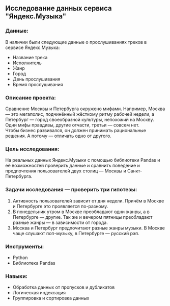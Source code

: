 ## Исследование данных сервиса "Яндекс.Музыка"
### Данные:
В наличии были следующие данные о прослушиваниях треков в сервисе Яндекс.Музыка:
* Название трека
* Исполнитель
* Жанр
* Город
* День прослушивания
* Время прослушивания

### Описание проекта:
Сравнение Москвы и Петербурга окружено мифами. Например, Москва — это мегаполис, подчинённый жёсткому ритму рабочей недели, а Петербург — город своеобразной культуры, непохожий на Москву. Одни мифы правдивы, другие отчасти, третьи — совсем нет.\
Чтобы бизнес развивался, он должен принимать рациональные решения. А потому — отличать одно от другого.

### Цель исследования:
На реальных данных Яндекс.Музыки c помощью библиотеки Pandas и её возможностей проверить данные и сравнить поведение и предпочтения пользователей двух столиц — Москвы и Санкт-Петербурга.

### Задачи исследования — проверить три гипотезы:
1. Активность пользователей зависит от дня недели. Причём в Москве и Петербурге это проявляется по-разному.
2. В понедельник утром в Москве преобладают одни жанры, а в Петербурге — другие. Так же и вечером пятницы преобладают разные жанры — в зависимости от города.
3. Москва и Петербург предпочитают разные жанры музыки. В Москве чаще слушают поп-музыку, в Петербурге — русский рэп.

### Инструменты: 
* Python
* Библиотека Pandas

### Навыки: 
* Обработка данных от пропусков и дубликатов
* Логическая индексация
* Группировка и сортировка данных
